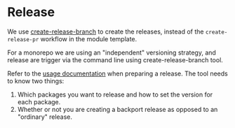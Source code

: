 # Release

We use [create-release-branch](https://github.com/MetaMask/create-release-branch) to create the releases, instead of the `create-release-pr` workflow in the module template.

For a monorepo we are using an "independent" versioning strategy, and release are trigger via the command line using create-release-branch tool.

Refer to the [usage documentation](https://github.com/MetaMask/create-release-branch/blob/main/docs/usage-monorepo-independent.md) when preparing a release. The tool needs to know two things:

1. Which packages you want to release and how to set the version for each package.
2. Whether or not you are creating a backport release as opposed to an "ordinary" release.
